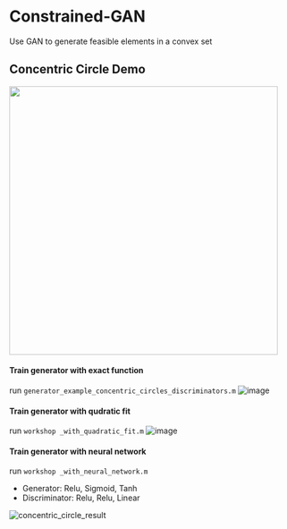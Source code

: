 # Constrained-GAN
Use GAN to generate feasible elements in a convex set

## Concentric Circle Demo

<img src="https://user-images.githubusercontent.com/36635562/192328896-2d217c30-3885-4b84-b76f-f409cf7ef121.png" width="480">

#### Train generator with exact function
run `generator_example_concentric_circles_discriminators.m`
![image](https://user-images.githubusercontent.com/36635562/187001380-e8897fc2-cde5-4a28-a6dd-adbf056ccf9b.png)
#### Train generator with qudratic fit
run `workshop _with_quadratic_fit.m`
![image](https://user-images.githubusercontent.com/36635562/187001260-af94858f-c579-4d74-bd78-55cb4deb5664.png)
#### Train generator with neural network
run `workshop _with_neural_network.m`
- Generator:
Relu, Sigmoid, Tanh
- Discriminator:
Relu, Relu, Linear

![concentric_circle_result](https://user-images.githubusercontent.com/36635562/192328995-78da5dc7-08d8-493a-87b6-44e1ae9e811a.png)
